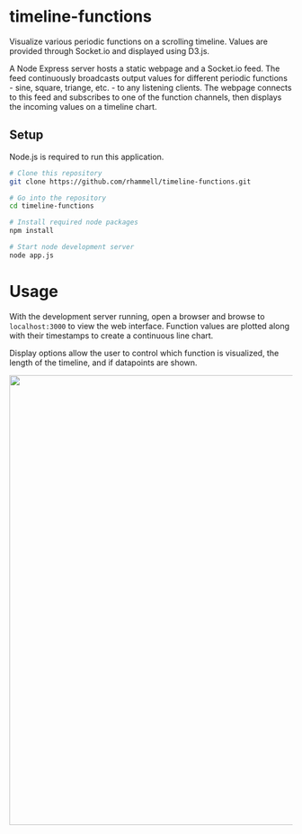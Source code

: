# timeline-functions
Visualize various periodic functions on a scrolling timeline. Values are provided through Socket.io and displayed using D3.js. 

A Node Express server hosts a static webpage and a Socket.io feed. The feed continuously broadcasts output values for different periodic functions - sine, square, triange, etc. - to any listening clients. The webpage connects to this feed and subscribes to one of the function channels, then displays the incoming values on a timeline chart. 

## Setup
Node.js is required to run this application. 

```bash
# Clone this repository
git clone https://github.com/rhammell/timeline-functions.git

# Go into the repository
cd timeline-functions

# Install required node packages
npm install

# Start node development server
node app.js
```

# Usage
With the development server running, open a browser and browse to `localhost:3000` to view the web interface. Function values are plotted along with their timestamps to create a continuous line chart. 

 Display options allow the user to control which function is visualized, the length of the timeline, and if datapoints are shown. 
<p align="center">
  <img width="800" src="public/img/chart.gif">
</p>
